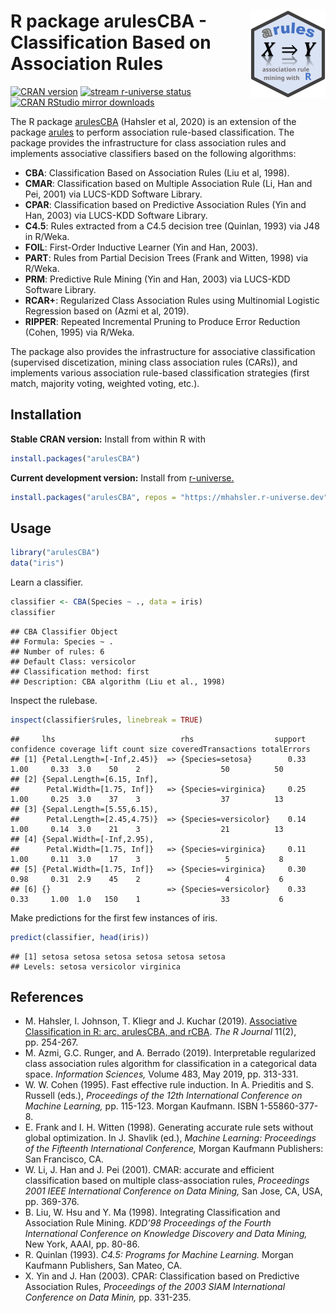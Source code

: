 
# <img src="man/figures/logo.svg" align="right" height="139" /> R package arulesCBA - Classification Based on Association Rules

[![CRAN
version](http://www.r-pkg.org/badges/version/arulesCBA)](https://CRAN.R-project.org/package=arulesCBA)
[![stream r-universe
status](https://mhahsler.r-universe.dev/badges/arulesCBA)](https://mhahsler.r-universe.dev/ui#package:arulesCBA)
[![CRAN RStudio mirror
downloads](http://cranlogs.r-pkg.org/badges/arulesCBA)](https://CRAN.R-project.org/package=arulesCBA)

The R package [arulesCBA](https://cran.r-project.org/package=arulesCBA)
(Hahsler et al, 2020) is an extension of the package
[arules](https://cran.r-project.org/package=arules) to perform
association rule-based classification. The package provides the
infrastructure for class association rules and implements associative
classifiers based on the following algorithms:

-   **CBA**: Classification Based on Association Rules (Liu et al,
    1998).
-   **CMAR**: Classification based on Multiple Association Rule (Li, Han
    and Pei, 2001) via LUCS-KDD Software Library.
-   **CPAR**: Classification based on Predictive Association Rules (Yin
    and Han, 2003) via LUCS-KDD Software Library.
-   **C4.5**: Rules extracted from a C4.5 decision tree (Quinlan, 1993)
    via J48 in R/Weka.
-   **FOIL**: First-Order Inductive Learner (Yin and Han, 2003).
-   **PART**: Rules from Partial Decision Trees (Frank and Witten, 1998)
    via R/Weka.
-   **PRM**: Predictive Rule Mining (Yin and Han, 2003) via LUCS-KDD
    Software Library.
-   **RCAR+**: Regularized Class Association Rules using Multinomial Logistic
    Regression based on (Azmi et al, 2019).
-   **RIPPER**: Repeated Incremental Pruning to Produce Error Reduction
    (Cohen, 1995) via R/Weka.

The package also provides the infrastructure for associative
classification (supervised discetization, mining class association rules
(CARs)), and implements various association rule-based classification
strategies (first match, majority voting, weighted voting, etc.).

## Installation

**Stable CRAN version:** Install from within R with

``` r
install.packages("arulesCBA")
```

**Current development version:** Install from
[r-universe.](https://mhahsler.r-universe.dev/ui#package:arulesCBA)

``` r
install.packages("arulesCBA", repos = "https://mhahsler.r-universe.dev")
```

## Usage

``` r
library("arulesCBA")
data("iris")
```

Learn a classifier.

``` r
classifier <- CBA(Species ~ ., data = iris)
classifier
```

    ## CBA Classifier Object
    ## Formula: Species ~ .
    ## Number of rules: 6
    ## Default Class: versicolor
    ## Classification method: first  
    ## Description: CBA algorithm (Liu et al., 1998)

Inspect the rulebase.

``` r
inspect(classifier$rules, linebreak = TRUE)
```

    ##     lhs                            rhs                  support confidence coverage lift count size coveredTransactions totalErrors
    ## [1] {Petal.Length=[-Inf,2.45)}  => {Species=setosa}        0.33       1.00     0.33  3.0    50    2                  50          50
    ## [2] {Sepal.Length=[6.15, Inf],                                                                                                     
    ##      Petal.Width=[1.75, Inf]}   => {Species=virginica}     0.25       1.00     0.25  3.0    37    3                  37          13
    ## [3] {Sepal.Length=[5.55,6.15),                                                                                                     
    ##      Petal.Length=[2.45,4.75)}  => {Species=versicolor}    0.14       1.00     0.14  3.0    21    3                  21          13
    ## [4] {Sepal.Width=[-Inf,2.95),                                                                                                      
    ##      Petal.Width=[1.75, Inf]}   => {Species=virginica}     0.11       1.00     0.11  3.0    17    3                   5           8
    ## [5] {Petal.Width=[1.75, Inf]}   => {Species=virginica}     0.30       0.98     0.31  2.9    45    2                   4           6
    ## [6] {}                          => {Species=versicolor}    0.33       0.33     1.00  1.0   150    1                  33           6

Make predictions for the first few instances of iris.

``` r
predict(classifier, head(iris))
```

    ## [1] setosa setosa setosa setosa setosa setosa
    ## Levels: setosa versicolor virginica

## References

-   M. Hahsler, I. Johnson, T. Kliegr and J. Kuchar (2019). [Associative
    Classification in R: arc, arulesCBA, and
    rCBA](https://journal.r-project.org/archive/2019/RJ-2019-048/). *The
    R Journal* 11(2), pp. 254-267.
-   M. Azmi, G.C. Runger, and A. Berrado (2019). Interpretable
    regularized class association rules algorithm for classification in
    a categorical data space. *Information Sciences,* Volume 483, May
    2019, pp. 313-331.
-   W. W. Cohen (1995). Fast effective rule induction. In A. Prieditis
    and S. Russell (eds.), *Proceedings of the 12th International
    Conference on Machine Learning,* pp. 115-123. Morgan Kaufmann. ISBN
    1-55860-377-8.
-   E. Frank and I. H. Witten (1998). Generating accurate rule sets
    without global optimization. In J. Shavlik (ed.), *Machine Learning:
    Proceedings of the Fifteenth International Conference,* Morgan
    Kaufmann Publishers: San Francisco, CA.
-   W. Li, J. Han and J. Pei (2001). CMAR: accurate and efficient
    classification based on multiple class-association rules,
    *Proceedings 2001 IEEE International Conference on Data Mining,* San
    Jose, CA, USA, pp. 369-376.
-   B. Liu, W. Hsu and Y. Ma (1998). Integrating Classification and
    Association Rule Mining. *KDD’98 Proceedings of the Fourth
    International Conference on Knowledge Discovery and Data Mining,*
    New York, AAAI, pp. 80-86.
-   R. Quinlan (1993). *C4.5: Programs for Machine Learning.* Morgan
    Kaufmann Publishers, San Mateo, CA.
-   X. Yin and J. Han (2003). CPAR: Classification based on Predictive
    Association Rules, *Proceedings of the 2003 SIAM International
    Conference on Data Minin,* pp. 331-235.
